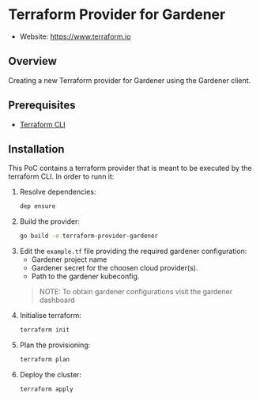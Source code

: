 
# Terraform Provider for Gardener

- Website: https://www.terraform.io

## Overview
Creating a new Terraform provider for Gardener using the Gardener client.

## Prerequisites
- [Terraform CLI](https://www.terraform.io/downloads.html)

## Installation
This PoC contains a terraform provider that is meant to be executed by the terraform CLI. In order to runn it:
1. Resolve dependencies:
    ```bash
    dep ensure
    ```
2. Build the provider:
    ```bash
    go build -o terraform-provider-gardener
    ```
3. Edit the `example.tf` file providing the required gardener configuration:
    - Gardener project name
    - Gardener secret for the choosen cloud provider(s).
    - Path to the gardener kubeconfig.
    > NOTE: To obtain gardener configurations visit the gardener dashboard
4. Initialise terraform:
    ```bash
    terraform init
    ```
5. Plan the provisioning:
    ```bash
    terraform plan
    ```
6. Deploy the cluster:
    ```bash
    terraform apply
    ```

